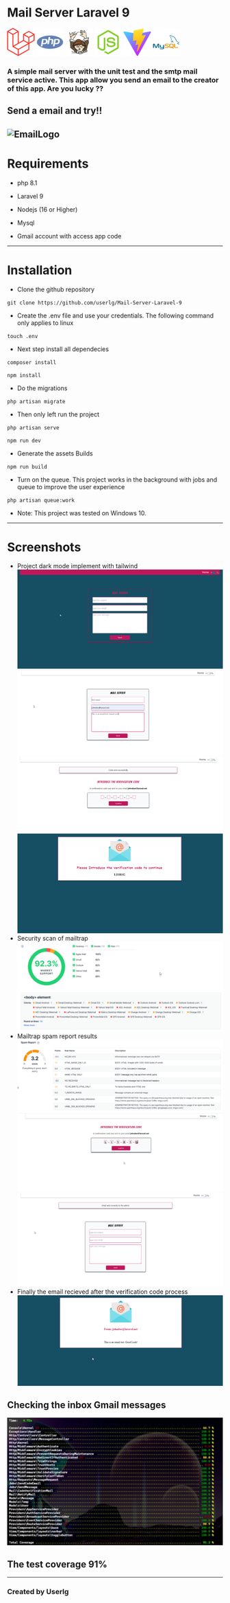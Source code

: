 # Mail Server Laravel 9

![ laravel ]( assets/laravel.png )
![ php ]( assets/php.png )
![ composer ]( assets/composer.png )
![ node ]( assets/node.png)
![ vite]( assets/vite.png)
![ mysql]( assets/mysql.png)

### A simple mail server with the unit test and the smtp mail service active. This app allow you send an email to the creator of this app. Are you lucky ??
Send a email and try!!
-------------------
![ EmailLogo](https://i.imgur.com/4BELzPD.png)
-------------------
# Requirements

+ php 8.1

+ Laravel 9

+ Nodejs (16 or Higher)

+ Mysql

+ Gmail account with access app code
-----------
# Installation
+ Clone the github repository
```
git clone https://github.com/userlg/Mail-Server-Laravel-9
```
+ Create the .env file and use your credentials. The following command only applies to linux
```
touch .env
```
+ Next step install all dependecies
```
composer install
```
```
npm install 
```
+ Do the migrations
```
php artisan migrate
```
+ Then only left run the project
```
php artisan serve
```
```
npm run dev
```
+ Generate the assets Builds
```
npm run build
```
+ Turn on the queue. This project works in the background with jobs and queue to improve the user experience
```
php artisan queue:work
```
+ Note: This project was tested on Windows 10.
-----------
# Screenshots
+ Project dark mode implement with tailwind
![ img1 ](assets/img1.png)
![ img2 ](assets/img2.png)
![ img3 ](assets/img3.png)
![ img4 ](assets/img4.png)
+ Security scan of mailtrap
![ img5 ](assets/img5.png)
+ Mailtrap spam report results
![ img6 ](assets/img6.png)
![ img7 ](assets/img7.png)
![ img8 ](assets/img8.png)
+ Finally the email recieved after the verification code process
![ img9 ](assets/img9.png)
## Checking the inbox Gmail messages
![ tests ](assets/test-coverage.png)
## The test coverage 91% 

-----------
### Created by Userlg